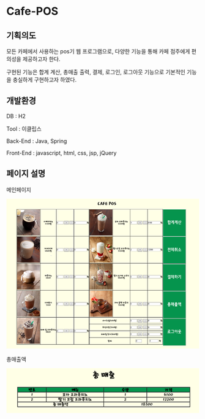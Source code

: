 # Cafe-POS
## 기획의도

모든 카페에서 사용하는 pos기 웹 프로그램으로, 다양한 기능을 통해 카페 점주에게 편의성을 제공하고자 한다.

구현된 기능은 합계 계산, 총매출 출력, 결제, 로그인, 로그아웃 기능으로 기본적인 기능을 충실하게 구현하고자 하였다.



## 개발환경

DB : H2

Tool : 이클립스

Back-End : Java, Spring

Front-End : javascript, html, css, jsp, jQuery



## 페이지 설명

메인페이지

![메인](./document/메인.png)



총매출액

![총매출액](./document/총매출액.png)














